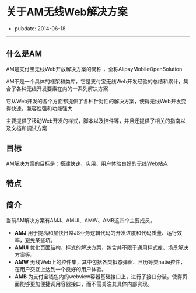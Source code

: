 # 关于AM无线Web解决方案

- pubdate: 2014-06-18

---

## 什么是AM
AM是支付宝无线Web开放解决方案的简称 ，全称AlipayMobileOpenSolution

AM不是一个具体的框架和类库，它是支付宝无线Web开发经验的总结和累计，集合了各种无线开发要素在内的一系列解决方案

它从Web开发的各个方面都提供了各种针对性的解决方案，使得无线Web开发变得快速，兼容性强和功能强大

主要提供了移动Web开发的样式，脚本以及控件等，并且还提供了相关的指南以及文档和调试方案

## 目标
AM解决方案的目标是：搭建快速、实用、用户体验良好的无线Web站点

## 特点


## 简介
当前AM解决方案有AMJ、AMUI、AMW、AMB这四个主要成员。

* __AMJ__ 用于提高和加快日常JS业务逻辑代码的开发进度和代码质量、运行效率，避免某些坑。
* __AMUI__ 优化页面结构、样式的解决方案，包含并不限于通用样式库、场景解决方案等。
* __AMW__ 无线Web上的控件集，其中包括各类拟态弹窗、日历等类natie控件，在用户交互上达到一个良好的用户体验。
* __AMB__ 为支付宝钱包内的webview容器基础接口上，进行了接口分装。使得页面能够更加便捷调用容器接口，而不需关注其具体内部实现。

